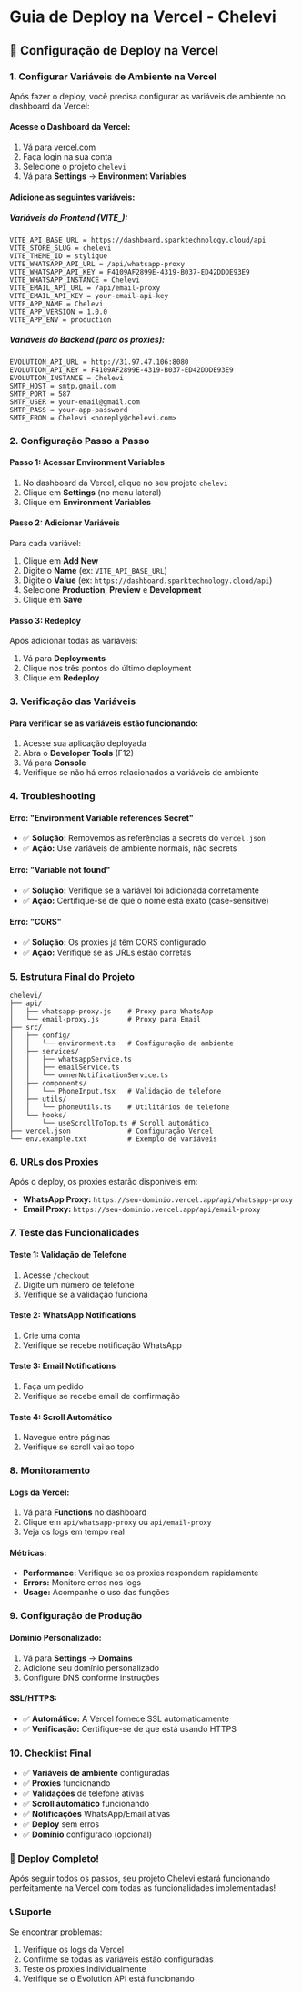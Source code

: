 # Guia de Deploy na Vercel - Chelevi

## 🚀 **Configuração de Deploy na Vercel**

### **1. Configurar Variáveis de Ambiente na Vercel**

Após fazer o deploy, você precisa configurar as variáveis de ambiente no dashboard da Vercel:

#### **Acesse o Dashboard da Vercel:**
1. Vá para [vercel.com](https://vercel.com)
2. Faça login na sua conta
3. Selecione o projeto `chelevi`
4. Vá para **Settings** → **Environment Variables**

#### **Adicione as seguintes variáveis:**

##### **Variáveis do Frontend (VITE_):**
```
VITE_API_BASE_URL = https://dashboard.sparktechnology.cloud/api
VITE_STORE_SLUG = chelevi
VITE_THEME_ID = stylique
VITE_WHATSAPP_API_URL = /api/whatsapp-proxy
VITE_WHATSAPP_API_KEY = F4109AF2899E-4319-B037-ED42DDDE93E9
VITE_WHATSAPP_INSTANCE = Chelevi
VITE_EMAIL_API_URL = /api/email-proxy
VITE_EMAIL_API_KEY = your-email-api-key
VITE_APP_NAME = Chelevi
VITE_APP_VERSION = 1.0.0
VITE_APP_ENV = production
```

##### **Variáveis do Backend (para os proxies):**
```
EVOLUTION_API_URL = http://31.97.47.106:8080
EVOLUTION_API_KEY = F4109AF2899E-4319-B037-ED42DDDE93E9
EVOLUTION_INSTANCE = Chelevi
SMTP_HOST = smtp.gmail.com
SMTP_PORT = 587
SMTP_USER = your-email@gmail.com
SMTP_PASS = your-app-password
SMTP_FROM = Chelevi <noreply@chelevi.com>
```

### **2. Configuração Passo a Passo**

#### **Passo 1: Acessar Environment Variables**
1. No dashboard da Vercel, clique no seu projeto `chelevi`
2. Clique em **Settings** (no menu lateral)
3. Clique em **Environment Variables**

#### **Passo 2: Adicionar Variáveis**
Para cada variável:
1. Clique em **Add New**
2. Digite o **Name** (ex: `VITE_API_BASE_URL`)
3. Digite o **Value** (ex: `https://dashboard.sparktechnology.cloud/api`)
4. Selecione **Production**, **Preview** e **Development**
5. Clique em **Save**

#### **Passo 3: Redeploy**
Após adicionar todas as variáveis:
1. Vá para **Deployments**
2. Clique nos três pontos do último deployment
3. Clique em **Redeploy**

### **3. Verificação das Variáveis**

#### **Para verificar se as variáveis estão funcionando:**
1. Acesse sua aplicação deployada
2. Abra o **Developer Tools** (F12)
3. Vá para **Console**
4. Verifique se não há erros relacionados a variáveis de ambiente

### **4. Troubleshooting**

#### **Erro: "Environment Variable references Secret"**
- ✅ **Solução:** Removemos as referências a secrets do `vercel.json`
- ✅ **Ação:** Use variáveis de ambiente normais, não secrets

#### **Erro: "Variable not found"**
- ✅ **Solução:** Verifique se a variável foi adicionada corretamente
- ✅ **Ação:** Certifique-se de que o nome está exato (case-sensitive)

#### **Erro: "CORS"**
- ✅ **Solução:** Os proxies já têm CORS configurado
- ✅ **Ação:** Verifique se as URLs estão corretas

### **5. Estrutura Final do Projeto**

```
chelevi/
├── api/
│   ├── whatsapp-proxy.js    # Proxy para WhatsApp
│   └── email-proxy.js       # Proxy para Email
├── src/
│   ├── config/
│   │   └── environment.ts   # Configuração de ambiente
│   ├── services/
│   │   ├── whatsappService.ts
│   │   ├── emailService.ts
│   │   └── ownerNotificationService.ts
│   ├── components/
│   │   └── PhoneInput.tsx   # Validação de telefone
│   ├── utils/
│   │   └── phoneUtils.ts    # Utilitários de telefone
│   └── hooks/
│       └── useScrollToTop.ts # Scroll automático
├── vercel.json              # Configuração Vercel
└── env.example.txt          # Exemplo de variáveis
```

### **6. URLs dos Proxies**

Após o deploy, os proxies estarão disponíveis em:
- **WhatsApp Proxy:** `https://seu-dominio.vercel.app/api/whatsapp-proxy`
- **Email Proxy:** `https://seu-dominio.vercel.app/api/email-proxy`

### **7. Teste das Funcionalidades**

#### **Teste 1: Validação de Telefone**
1. Acesse `/checkout`
2. Digite um número de telefone
3. Verifique se a validação funciona

#### **Teste 2: WhatsApp Notifications**
1. Crie uma conta
2. Verifique se recebe notificação WhatsApp

#### **Teste 3: Email Notifications**
1. Faça um pedido
2. Verifique se recebe email de confirmação

#### **Teste 4: Scroll Automático**
1. Navegue entre páginas
2. Verifique se scroll vai ao topo

### **8. Monitoramento**

#### **Logs da Vercel:**
1. Vá para **Functions** no dashboard
2. Clique em `api/whatsapp-proxy` ou `api/email-proxy`
3. Veja os logs em tempo real

#### **Métricas:**
- **Performance:** Verifique se os proxies respondem rapidamente
- **Errors:** Monitore erros nos logs
- **Usage:** Acompanhe o uso das funções

### **9. Configuração de Produção**

#### **Domínio Personalizado:**
1. Vá para **Settings** → **Domains**
2. Adicione seu domínio personalizado
3. Configure DNS conforme instruções

#### **SSL/HTTPS:**
- ✅ **Automático:** A Vercel fornece SSL automaticamente
- ✅ **Verificação:** Certifique-se de que está usando HTTPS

### **10. Checklist Final**

- ✅ **Variáveis de ambiente** configuradas
- ✅ **Proxies** funcionando
- ✅ **Validações** de telefone ativas
- ✅ **Scroll automático** funcionando
- ✅ **Notificações** WhatsApp/Email ativas
- ✅ **Deploy** sem erros
- ✅ **Domínio** configurado (opcional)

### **🎉 Deploy Completo!**

Após seguir todos os passos, seu projeto Chelevi estará funcionando perfeitamente na Vercel com todas as funcionalidades implementadas!

### **📞 Suporte**

Se encontrar problemas:
1. Verifique os logs da Vercel
2. Confirme se todas as variáveis estão configuradas
3. Teste os proxies individualmente
4. Verifique se o Evolution API está funcionando
